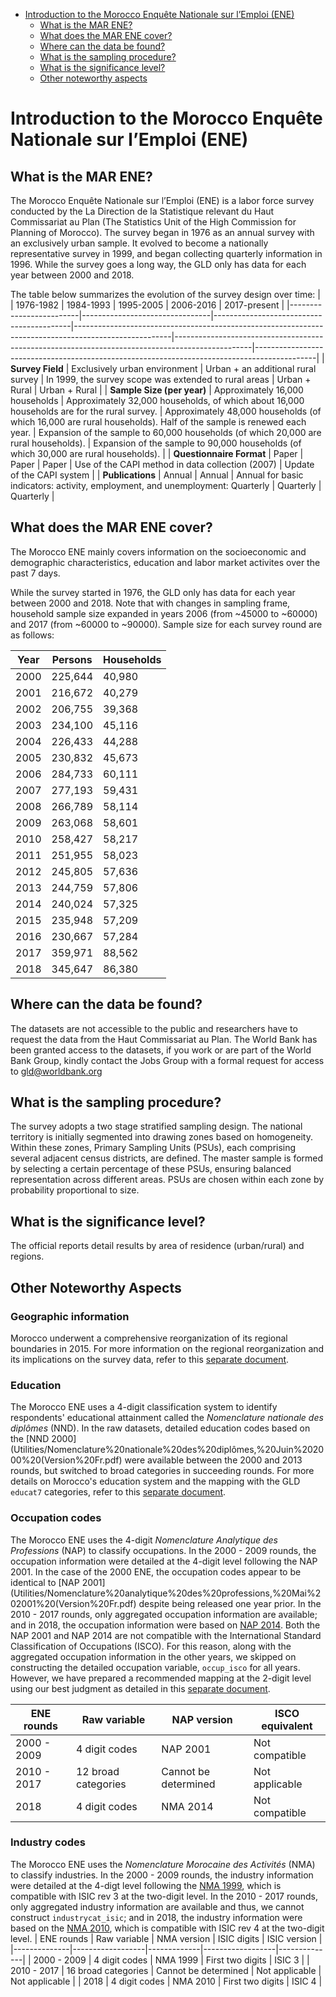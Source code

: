 
-   [Introduction to the Morocco Enquête Nationale sur l’Emploi (ENE)](#introduction-to-morocco-ene)
    -   [What is the MAR ENE?](#what-is-the-mar-ene)
    -   [What does the MAR ENE cover?](#what-does-the-mar-ene-cover)
    -   [Where can the data be found?](#where-can-the-data-be-found)
    -   [What is the sampling
        procedure?](#what-is-the-sampling-procedure)
    -   [What is the significance
        level?](#what-is-the-significance-level)
    -   [Other noteworthy aspects](#other-noteworthy-aspects)


# Introduction to the Morocco Enquête Nationale sur l’Emploi (ENE)

## What is the MAR ENE?

The Morocco Enquête Nationale sur l’Emploi (ENE) is a labor force survey conducted by the La Direction de la Statistique relevant du Haut Commissariat au Plan (The Statistics Unit of the High Commission for Planning of Morocco). The survey began in 1976 as an annual survey with an exclusively urban sample. It evolved to become a nationally representative survey in 1999, and began collecting quarterly information in 1996. While the survey goes a long way, the GLD only has data for each year between 2000 and 2018.  

The table below summarizes the evolution of the survey design over time: 
|                         | 1976-1982                       | 1984-1993                                | 1995-2005                                                                                           | 2006-2016                                                                                     | 2017-present                                                                            |
|-------------------------|--------------------------------|------------------------------------------|------------------------------------------------------------------------------------------------------|-------------------------------------------------------------------------------------------------|---------------------------------------------------------------------------------------------|
| **Survey Field**        | Exclusively urban environment  | Urban + an additional rural survey       | In 1999, the survey scope was extended to rural areas                                               | Urban + Rural                                                                                     | Urban + Rural                                                                                |
| **Sample Size (per year)** | Approximately 16,000 households | Approximately 32,000 households, of which about 16,000 households are for the rural survey. | Approximately 48,000 households (of which 16,000 are rural households). Half of the sample is renewed each year. | Expansion of the sample to 60,000 households (of which 20,000 are rural households).      | Expansion of the sample to 90,000 households (of which 30,000 are rural households).         |
| **Questionnaire Format**   | Paper                           | Paper                                    | Paper                                                                                                 | Use of the CAPI method in data collection (2007)                                               | Update of the CAPI system                                                                      |
| **Publications**        | Annual                          | Annual                                   | Annual for basic indicators: activity, employment, and unemployment: Quarterly                       | Quarterly                                                                                       | Quarterly                                                                                      |


## What does the MAR ENE cover?

The Morocco ENE mainly covers information on the socioeconomic and demographic characteristics, education and labor market activites over the past 7 days. 

While the survey started in 1976, the GLD only has data for each year between 2000 and 2018. Note that with changes in sampling frame, household sample size expanded in years 2006 (from ~45000 to ~60000) and 2017 (from ~60000 to ~90000). Sample size for each survey round are as follows:

| Year | Persons  | Households |
|------|----------|------------|
| 2000 | 225,644  | 40,980     |
| 2001 | 216,672  | 40,279     |
| 2002 | 206,755  | 39,368     |
| 2003 | 234,100  | 45,116     |
| 2004 | 226,433  | 44,288     |
| 2005 | 230,832  | 45,673     |
| 2006 | 284,733  | 60,111     |
| 2007 | 277,193  | 59,431     |
| 2008 | 266,789  | 58,114     |
| 2009 | 263,068  | 58,601     |
| 2010 | 258,427  | 58,217     |
| 2011 | 251,955  | 58,023     |
| 2012 | 245,805  | 57,636     |
| 2013 | 244,759  | 57,806     |
| 2014 | 240,024  | 57,325     |
| 2015 | 235,948  | 57,209     |
| 2016 | 230,667  | 57,284     |
| 2017 | 359,971  | 88,562     |
| 2018 | 345,647  | 86,380     |

## Where can the data be found?

The datasets are not accessible to the public and researchers have to request the data from the Haut Commissariat au Plan. The World Bank has been granted access to the datasets, if you work or are part of the World Bank Group, kindly contact the Jobs Group with a formal request for access to gld@worldbank.org

## What is the sampling procedure?

The survey adopts a two stage stratified sampling design. The national territory is initially segmented into drawing zones based on homogeneity. Within these zones, Primary Sampling Units (PSUs), each comprising several adjacent census districts, are defined. The master sample is formed by selecting a certain percentage of these PSUs, ensuring balanced representation across different areas. PSUs are chosen within each zone by probability proportional to size.

## What is the significance level?

The official reports detail results by area of residence (urban/rural) and regions. 

## Other Noteworthy Aspects

### Geographic information

Morocco underwent a comprehensive reorganization of its regional boundaries in 2015. For more information on the regional reorganization and its implications on the survey data, refer to this [separate document](Geographic%20Information.md).

### Education

The Morocco ENE uses a 4-digit classification system to identify respondents' educational attainment called the *Nomenclature nationale des diplômes* (NND). In the raw datasets, detailed education codes based on the [NND 2000](Utilities/Nomenclature%20nationale%20des%20diplômes,%20Juin%202000%20(Version%20Fr.pdf) were available between the 2000 and 2013 rounds, but switched to broad categories in succeeding rounds. For more details on Morocco's education system and the mapping with the GLD `educat7` categories, refer to this [separate document](Education%20system.md).

### Occupation codes

The Morocco ENE uses the 4-digit *Nomenclature Analytique des Professions* (NAP) to classify occupations. In the 2000 - 2009 rounds, the occupation information were detailed at the 4-digit level following the NAP 2001. In the case of the 2000 ENE, the occupation codes appear to be identical to [NAP 2001](Utilities/Nomenclature%20analytique%20des%20professions,%20Mai%202001%20(Version%20Fr.pdf) despite being released one year prior. In the 2010 - 2017 rounds, only aggregated occupation information are available; and in 2018, the occupation information were based on [NAP 2014](Utilities/Nomenclature%20analytique%20des%20professions,%20Décembre%202014%20(Version%20Fr)%20(1).pdf). Both the NAP 2001 and NAP 2014 are not compatible with the International Standard Classification of Occupations (ISCO). For this reason, along with the aggregated occupation information in the other years, we skipped on constructing the detailed occupation variable, `occup_isco` for all years. However, we have prepared a recommended mapping at the 2-digit level using our best judgment as detailed in this [separate document](Mapping%20to%20ISCO.md). 

| ENE rounds   | Raw variable     | NAP version | ISCO equivalent      | 
|--------------|------------------|-------------|------------------|
| 2000 - 2009  | 4 digit codes    | NAP 2001    |Not compatible |
| 2010 - 2017  | 12 broad categories | Cannot be determined   | Not applicable           |
|  2018        | 4 digit codes    | NMA 2014    | Not compatible         |

### Industry codes
The Morocco ENE uses the *Nomenclature Morocaine des Activités* (NMA) to classify industries. In the 2000 - 2009 rounds, the industry information were detailed at the 4-digt level following the [NMA 1999](Utilities/Nomenclature%20marocaine%20des%20activités.pdf), which is compatible with ISIC rev 3 at the two-digit level. In the 2010 - 2017 rounds, only aggregated industry information are available and thus, we cannot construct `industrycat_isic`; and in 2018, the industry information were based on the [NMA 2010](Utilities/Nomenclature%20marocaine%20des%20activités,%20NMA%202010%20(version%20française).pdf), which is compatible with ISIC rev 4 at the two-digit level. 
| ENE rounds   | Raw variable     | NMA version | ISIC digits      | ISIC version |
|--------------|------------------|-------------|------------------|--------------|
| 2000 - 2009  | 4 digit codes    | NMA 1999    | First two digits | ISIC 3       |
| 2010 - 2017  | 16 broad categories | Cannot be determined   | Not applicable           | Not applicable       |
|  2018        | 4 digit codes    | NMA 2010    | First two digits           | ISIC 4       |
